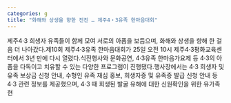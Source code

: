 ```yaml
---
categories: g
title: "화해와 상생을 향한 전진 … 제주4‧3유족 한마음대회"
---
```

제주4‧3 희생자 유족들이 함께 모여 서로의 아픔을 보듬으며, 화해와 상생을 향해 한 걸음 더 나아갔다.제10회 제주4·3유족 한마음대회가 25일 오전 10시 제주4·3평화교육센터에서 3년 만에 다시 열렸다.식전행사와 문화공연, 4·3유족 한마음가요제 등 4·3의 아픔을 다독이고 치유할 수 있는 다양한 프로그램이 진행됐다.행사장에서는 4‧3 희생자 및 유족 보상금 신청 안내, 수형인 유족 재심 홍보, 희생자증 및 유족증 발급 신청 안내 등 4‧3 관련 정보를 제공했으며, 4‧3 때 희생된 발굴 유해에 대한 신원확인을 위한 유가족 현